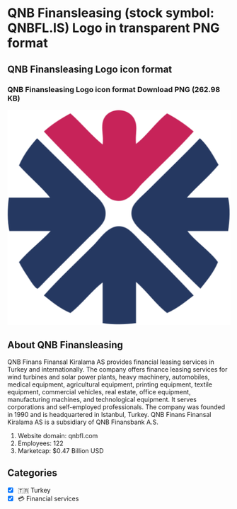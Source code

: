 # QNB Finansleasing (stock symbol: QNBFL.IS) Logo in transparent PNG format

## QNB Finansleasing Logo icon format

### QNB Finansleasing Logo icon format Download PNG (262.98 KB)

![QNB Finansleasing Logo icon format Download PNG (262.98 KB)](/img/orig/QNBFL.IS-2e3689e1.png)

## About QNB Finansleasing

QNB Finans Finansal Kiralama AS provides financial leasing services in Turkey and internationally. The company offers finance leasing services for wind turbines and solar power plants, heavy machinery, automobiles, medical equipment, agricultural equipment, printing equipment, textile equipment, commercial vehicles, real estate, office equipment, manufacturing machines, and technological equipment. It serves corporations and self-employed professionals. The company was founded in 1990 and is headquartered in Istanbul, Turkey. QNB Finans Finansal Kiralama AS is a subsidiary of QNB Finansbank A.S.

1. Website domain: qnbfl.com
2. Employees: 122
3. Marketcap: $0.47 Billion USD


## Categories
- [x] 🇹🇷 Turkey
- [x] 💳 Financial services
